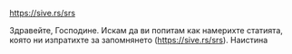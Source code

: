 https://sive.rs/srs

Здравейте, Господине. Искам да ви попитам как намерихте статията, която ни изпратихте за запомнянето (https://sive.rs/srs). Наистина 